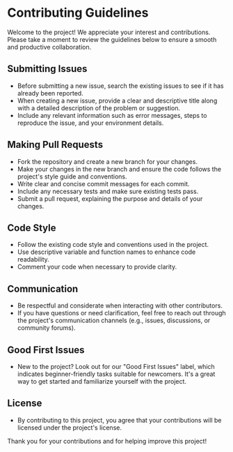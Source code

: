 # Contributing Guidelines

Welcome to the project! We appreciate your interest and contributions. Please take a moment to review the guidelines below to ensure a smooth and productive collaboration.

## Submitting Issues
- Before submitting a new issue, search the existing issues to see if it has already been reported.
- When creating a new issue, provide a clear and descriptive title along with a detailed description of the problem or suggestion.
- Include any relevant information such as error messages, steps to reproduce the issue, and your environment details.

## Making Pull Requests
- Fork the repository and create a new branch for your changes.
- Make your changes in the new branch and ensure the code follows the project's style guide and conventions.
- Write clear and concise commit messages for each commit.
- Include any necessary tests and make sure existing tests pass.
- Submit a pull request, explaining the purpose and details of your changes.

## Code Style
- Follow the existing code style and conventions used in the project.
- Use descriptive variable and function names to enhance code readability.
- Comment your code when necessary to provide clarity.

## Communication
- Be respectful and considerate when interacting with other contributors.
- If you have questions or need clarification, feel free to reach out through the project's communication channels (e.g., issues, discussions, or community forums).

## Good First Issues
- New to the project? Look out for our "Good First Issues" label, which indicates beginner-friendly tasks suitable for newcomers. It's a great way to get started and familiarize yourself with the project.

## License
- By contributing to this project, you agree that your contributions will be licensed under the project's license.

Thank you for your contributions and for helping improve this project!

